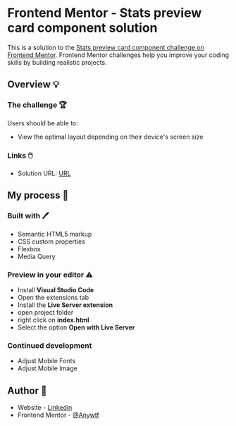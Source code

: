 # Frontend Mentor - Stats preview card component solution

This is a solution to the [Stats preview card component challenge on Frontend Mentor](https://www.frontendmentor.io/challenges/stats-preview-card-component-8JqbgoU62).
Frontend Mentor challenges help you improve your coding skills by building realistic projects.

## Overview 💡

### The challenge 🏆

Users should be able to:

- View the optimal layout depending on their device's screen size

### Links 🖱️

- Solution URL: [URL](https://solution-anywtf-stats-preview-card-component-main.netlify.app/)

## My process 📝

### Built with 🖊️

- Semantic HTML5 markup
- CSS custom properties
- Flexbox
- Media Query

### Preview in your editor ⚠️

- Install **Visual Studio Code**
- Open the extensions tab
- Install the **Live Server extension**
- open project folder
- right click on **index.html**
- Select the option **Open with Live Server**

### Continued development

- Adjust Mobile Fonts
- Adjust Mobile Image

## Author 💁

- Website - [Linkedin](https://www.linkedin.com/in/apnmacedo/)
- Frontend Mentor - [@Anywtf](https://www.frontendmentor.io/profile/Anywtf)
